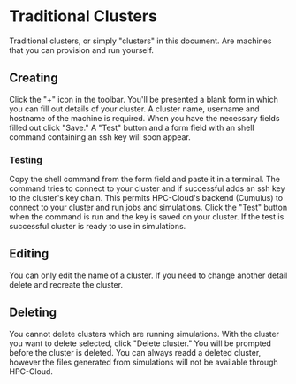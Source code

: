 # Traditional Clusters

Traditional clusters, or simply "clusters" in this document. Are machines that you can provision and run yourself.

## Creating

Click the "+" icon in the toolbar. You'll be presented a blank form in which you can fill out details of your cluster. A cluster name, username and hostname of the machine is required. When you have the necessary fields filled out click "Save." A "Test" button and a form field with an shell command containing an ssh key will soon appear.

### Testing

Copy the shell command from the form field and paste it in a terminal. The command tries to connect to your cluster and if successful adds an ssh key to the cluster's key chain. This permits HPC-Cloud's backend (Cumulus) to connect to your cluster and run jobs and simulations. Click the "Test" button when the command is run and the key is saved on your cluster. If the test is successful cluster is ready to use in simulations.

## Editing
You can only edit the name of a cluster. If you need to change another detail delete and recreate the cluster.

## Deleting

You cannot delete clusters which are running simulations. With the cluster you want to delete selected, click "Delete cluster." You will be prompted before the cluster is deleted. You can always readd a deleted cluster, however the files generated from simulations will not be available through HPC-Cloud.
